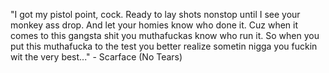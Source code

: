 "I got my pistol point, cock.
 Ready to lay shots nonstop until I see your monkey ass drop.
 And let your homies know who done it.
 Cuz when it comes to this gangsta shit you muthafuckas know who run it.
 So when you put this muthafucka to the test you better realize sometin nigga you fuckin wit the very best..."
	 - Scarface (No Tears) 